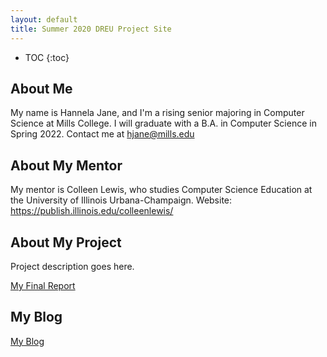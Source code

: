 ```yaml
---
layout: default
title: Summer 2020 DREU Project Site
---
```


* TOC
{:toc}

## About Me

My name is Hannela Jane, and I'm a rising senior majoring in Computer Science at Mills College. I will graduate with a B.A. in Computer Science in Spring 2022.
Contact me at hjane@mills.edu

## About My Mentor

My mentor is Colleen Lewis, who studies Computer Science Education at the University of Illinois Urbana-Champaign.
Website: https://publish.illinois.edu/colleenlewis/

## About My Project

Project description goes here.

[My Final Report](files/finalreport.pdf)

## My Blog

[My Blog](blog.html)

